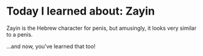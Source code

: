 #  Today I learned about: Zayin 
 
Zayin is the Hebrew character for penis, but amusingly, it looks very similar to a penis. 
 
...and now, you've learned that too!
